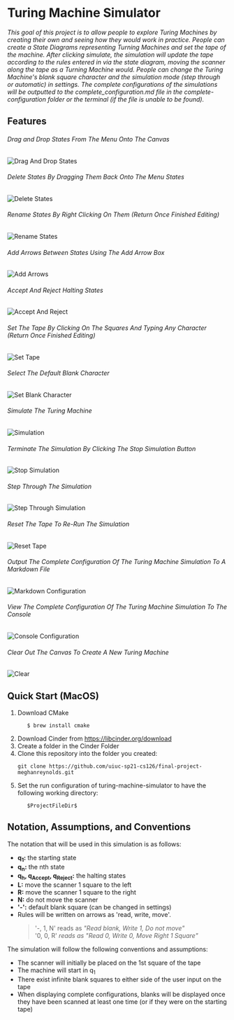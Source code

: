 # Turing Machine Simulator
<i>This goal of this project is to allow people to explore Turing Machines by creating their own
and seeing how they would work in practice. People can create a State Diagrams representing Turning
Machines and set the tape of the machine. After clicking simulate, the simulation will update the tape according to the 
rules entered in via the state diagram, moving the scanner along the tape as a Turning Machine would. People can change
the Turing Machine's blank square character and the simulation mode (step through or automatic) in settings. The
complete configurations of the simulations will be outputted to the complete_configuration.md file in the 
complete-configuration folder or the terminal (if the file is unable to be found).</i>

## Features ##

###### Drag and Drop States From The Menu Onto The Canvas ######
![Drag And Drop States](https://media.giphy.com/media/nppKbAdUh3Zy4LsDCg/giphy.gif)

###### Delete States By Dragging Them Back Onto The Menu States ######
![Delete States](https://media.giphy.com/media/JlhtoAdzgSALnJI873/giphy.gif)

###### Rename States By Right Clicking On Them (Return Once Finished Editing) ######
![Rename States](https://media.giphy.com/media/WTSNRefGh07v1tGpSk/giphy.gif)

###### Add Arrows Between States Using The Add Arrow Box ######
![Add Arrows](https://media.giphy.com/media/EFp4usuSBYnIQmQ5aL/giphy.gif)

###### Accept And Reject Halting States ######
![Accept And Reject](https://media.giphy.com/media/SUhzfwftU0a9njfozq/giphy.gif)

###### Set The Tape By Clicking On The Squares And Typing Any Character (Return Once Finished Editing) ######
![Set Tape](https://media.giphy.com/media/D8RcO3UpVBBKnsrhgR/giphy.gif)

###### Select The Default Blank Character ######
![Set Blank Character](https://media.giphy.com/media/wsE0AEg28b6YLSAvQA/giphy.gif)

###### Simulate The Turing Machine ######
![Simulation](https://media.giphy.com/media/Sc5ZQlJxz2m0Mtwt0w/giphy.gif)

###### Terminate The Simulation By Clicking The Stop Simulation Button ######
![Stop Simulation](https://media.giphy.com/media/8x3VCUsBwkDm2AjXBD/giphy.gif)

###### Step Through The Simulation ######
![Step Through Simulation](https://media.giphy.com/media/LVRprcnX25Puq1WuzM/giphy.gif)

###### Reset The Tape To Re-Run The Simulation ######
![Reset Tape](https://media.giphy.com/media/3uwNi02Eoe8nBrWEU4/giphy.gif)

###### Output The Complete Configuration Of The Turing Machine Simulation To A Markdown File ######
![Markdown Configuration](https://media.giphy.com/media/3H8jdnKJsw3L2m01vh/giphy.gif)

###### View The Complete Configuration Of The Turing Machine Simulation To The Console ######
![Console Configuration](https://media.giphy.com/media/rtuUgdlvWoFqhlzOz7/giphy.gif)

###### Clear Out The Canvas To Create A New Turing Machine ######
![Clear](https://media.giphy.com/media/stgk5eO3mFcH6urZA9/giphy.gif)

## Quick Start (MacOS) ##
1. Download CMake
   ```
      $ brew install cmake
   ```
1. Download Cinder from https://libcinder.org/download
2. Create a folder in the Cinder Folder
3. Clone this repository into the folder you created:
    ```
    git clone https://github.com/uiuc-sp21-cs126/final-project-meghanreynolds.git
    ```
4. Set the run configuration of turing-machine-simulator to have the following working directory: 
    ```
       $ProjectFileDir$
    ```

## Notation, Assumptions, and Conventions ##
The notation that will be used in this simulation is as follows:
- **q<sub>1</sub>:** the starting state
- **q<sub>n</sub>:** the nth state
- **q<sub>h</sub>, q<sub>Accept</sub>, q<sub>Reject</sub>:** the halting states
- **L:** move the scanner 1 square to the left
- **R:** move the scanner 1 square to the right
- **N:** do not move the scanner
- **'-':** default blank square (can be changed in settings)
- Rules will be written on arrows as 'read, write, move'.
  >'-, 1, N' reads as <i> "Read blank, Write 1, Do
  not move"</i>  
  > '0, 0, R' <i>reads as "Read 0, Write 0, Move Right 1 Square"</i>

The simulation will follow the following conventions and assumptions:
- The scanner will initially be placed on the 1st square of the tape
- The machine will start in q<sub>1</sub>
- There exist infinite blank squares to either side of the user input on the tape
- When displaying complete configurations, blanks will be displayed once they have been scanned at least one time (or
  if they were on the starting tape)
  